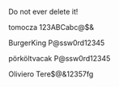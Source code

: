 Do not ever delete it!

tomocza
123ABCabc@$&

BurgerKing
P@ssw0rd12345

pörköltvacak
P@ssw0rd12345

Oliviero
Tere$@&12357fg
